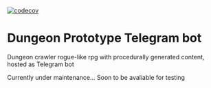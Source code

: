 [![codecov](https://codecov.io/gh/Walrus94/DungeonPrototype/graph/badge.svg?token=XRS9TN6ON6)](https://codecov.io/gh/Walrus94/DungeonPrototype)

# Dungeon Prototype Telegram bot
Dungeon crawler rogue-like rpg with procedurally generated content, hosted as Telegram bot

Currently under maintenance... Soon to be avaliable for testing
